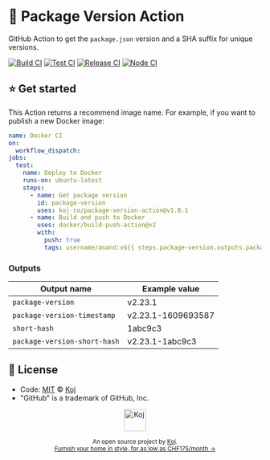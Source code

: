 # 🔖 Package Version Action

GitHub Action to get the `package.json` version and a SHA suffix for unique versions.

[![Build CI](https://github.com/koj-co/package-version-action/workflows/Build%20CI/badge.svg)](https://github.com/koj-co/package-version-action/actions?query=workflow%3A%22Build+CI%22)
[![Test CI](https://github.com/koj-co/package-version-action/workflows/Test%20CI/badge.svg)](https://github.com/koj-co/package-version-action/actions?query=workflow%3A%22Test+CI%22)
[![Release CI](https://github.com/koj-co/package-version-action/workflows/Release%20CI/badge.svg)](https://github.com/koj-co/package-version-action/actions?query=workflow%3A%22Release+CI%22)
[![Node CI](https://github.com/koj-co/package-version-action/workflows/Node%20CI/badge.svg)](https://github.com/koj-co/package-version-action/actions?query=workflow%3A%22Node+CI%22)

## ⭐ Get started

This Action returns a recommend image name. For example, if you want to publish a new Docker image:

```yaml
name: Docker CI
on:
  workflow_dispatch:
jobs:
  test:
    name: Deploy to Docker
    runs-on: ubuntu-latest
    steps:
      - name: Get package version
        id: package-version
        uses: koj-co/package-version-action@v1.0.1
      - name: Build and push to Docker
        uses: docker/build-push-action@v2
        with:
          push: true
          tags: username/anand:v${{ steps.package-version.outputs.package-version-short-hash }}
```

### Outputs

| Output name                  | Example value      |
| ---------------------------- | ------------------ |
| `package-version`            | v2.23.1            |
| `package-version-timestamp`  | v2.23.1-1609693587 |
| `short-hash`                 | 1abc9c3            |
| `package-version-short-hash` | v2.23.1-1abc9c3    |

## 📄 License

- Code: [MIT](./LICENSE) © [Koj](https://koj.co)
- "GitHub" is a trademark of GitHub, Inc.

<p align="center">
  <a href="https://koj.co">
    <img width="44" alt="Koj" src="https://kojcdn.com/v1598284251/website-v2/koj-github-footer_m089ze.svg">
  </a>
</p>
<p align="center">
  <sub>An open source project by <a href="https://koj.co">Koj</a>. <br> <a href="https://koj.co">Furnish your home in style, for as low as CHF175/month →</a></sub>
</p>
